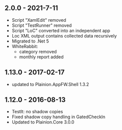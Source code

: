 ## 2.0.0 - 2021-7-11

- Script "XamlEdit" removed
- Script "TestRunner" removed
- Script "LoC" converted into an independent app
- Loc XML output contains collected data recursively
- Migrated to .Net 5
- WhiteRabbit:
  - category removed
  - monthly report added

## 1.13.0 - 2017-02-17

- updated to Plainion.AppFW.Shell 1.3.2

## 1.12.0 - 2016-08-13

- TestIt: no shadow copies
- Fixed shadow copy handling in GatedCheckIn
- Updated to Plainion.Core 3.0.0
